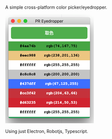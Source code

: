 A simple cross-platform color picker/eyedropper.

![](pr-eyedropper-ss.png)

Using just Electron, Robotjs, Typescript.

